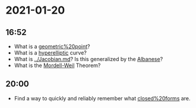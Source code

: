 # 2021-01-20

## 16:52

- What is a [geometric%20point](geometric%20point)?
- What is a [hyperelliptic](hyperelliptic) curve?
- What is [../Jacobian.md](../Jacobian.md)?
  Is this generalized by the [Albanese](../Albanese.md)?
- What is the [Mordell-Weil](../Mordell-Weil.md) Theorem?

## 20:00

- Find a way to quickly and reliably remember what [closed%20forms](closed%20forms) are.

